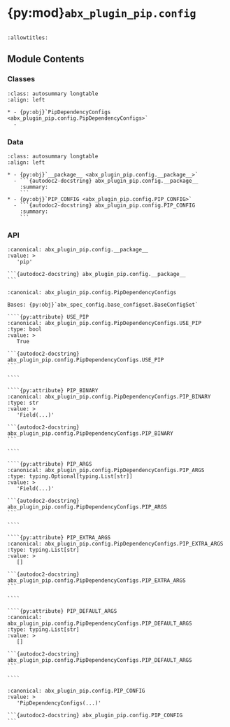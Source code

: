# {py:mod}`abx_plugin_pip.config`

```{py:module} abx_plugin_pip.config
```

```{autodoc2-docstring} abx_plugin_pip.config
:allowtitles:
```

## Module Contents

### Classes

````{list-table}
:class: autosummary longtable
:align: left

* - {py:obj}`PipDependencyConfigs <abx_plugin_pip.config.PipDependencyConfigs>`
  -
````

### Data

````{list-table}
:class: autosummary longtable
:align: left

* - {py:obj}`__package__ <abx_plugin_pip.config.__package__>`
  - ```{autodoc2-docstring} abx_plugin_pip.config.__package__
    :summary:
    ```
* - {py:obj}`PIP_CONFIG <abx_plugin_pip.config.PIP_CONFIG>`
  - ```{autodoc2-docstring} abx_plugin_pip.config.PIP_CONFIG
    :summary:
    ```
````

### API

````{py:data} __package__
:canonical: abx_plugin_pip.config.__package__
:value: >
   'pip'

```{autodoc2-docstring} abx_plugin_pip.config.__package__
```

````

`````{py:class} PipDependencyConfigs(_case_sensitive: bool | None = None, _nested_model_default_partial_update: bool | None = None, _env_prefix: str | None = None, _env_file: pydantic_settings.sources.DotenvType | None = ENV_FILE_SENTINEL, _env_file_encoding: str | None = None, _env_ignore_empty: bool | None = None, _env_nested_delimiter: str | None = None, _env_parse_none_str: str | None = None, _env_parse_enums: bool | None = None, _cli_prog_name: str | None = None, _cli_parse_args: bool | list[str] | tuple[str, ...] | None = None, _cli_settings_source: pydantic_settings.sources.CliSettingsSource[typing.Any] | None = None, _cli_parse_none_str: str | None = None, _cli_hide_none_type: bool | None = None, _cli_avoid_json: bool | None = None, _cli_enforce_required: bool | None = None, _cli_use_class_docs_for_groups: bool | None = None, _cli_exit_on_error: bool | None = None, _cli_prefix: str | None = None, _cli_flag_prefix_char: str | None = None, _cli_implicit_flags: bool | None = None, _cli_ignore_unknown_args: bool | None = None, _secrets_dir: pydantic_settings.sources.PathType | None = None, **values: typing.Any)
:canonical: abx_plugin_pip.config.PipDependencyConfigs

Bases: {py:obj}`abx_spec_config.base_configset.BaseConfigSet`

````{py:attribute} USE_PIP
:canonical: abx_plugin_pip.config.PipDependencyConfigs.USE_PIP
:type: bool
:value: >
   True

```{autodoc2-docstring} abx_plugin_pip.config.PipDependencyConfigs.USE_PIP
```

````

````{py:attribute} PIP_BINARY
:canonical: abx_plugin_pip.config.PipDependencyConfigs.PIP_BINARY
:type: str
:value: >
   'Field(...)'

```{autodoc2-docstring} abx_plugin_pip.config.PipDependencyConfigs.PIP_BINARY
```

````

````{py:attribute} PIP_ARGS
:canonical: abx_plugin_pip.config.PipDependencyConfigs.PIP_ARGS
:type: typing.Optional[typing.List[str]]
:value: >
   'Field(...)'

```{autodoc2-docstring} abx_plugin_pip.config.PipDependencyConfigs.PIP_ARGS
```

````

````{py:attribute} PIP_EXTRA_ARGS
:canonical: abx_plugin_pip.config.PipDependencyConfigs.PIP_EXTRA_ARGS
:type: typing.List[str]
:value: >
   []

```{autodoc2-docstring} abx_plugin_pip.config.PipDependencyConfigs.PIP_EXTRA_ARGS
```

````

````{py:attribute} PIP_DEFAULT_ARGS
:canonical: abx_plugin_pip.config.PipDependencyConfigs.PIP_DEFAULT_ARGS
:type: typing.List[str]
:value: >
   []

```{autodoc2-docstring} abx_plugin_pip.config.PipDependencyConfigs.PIP_DEFAULT_ARGS
```

````

`````

````{py:data} PIP_CONFIG
:canonical: abx_plugin_pip.config.PIP_CONFIG
:value: >
   'PipDependencyConfigs(...)'

```{autodoc2-docstring} abx_plugin_pip.config.PIP_CONFIG
```

````
